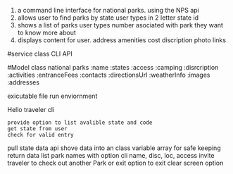1. a command line interface for national parks. using the NPS api
2. allows user to find parks by state
    user types in 2 letter state id
3. shows a list of parks 
    user types number asociated with park they want to know more about
4. displays content for user. 
    address
    amenities
    cost
    discription
    photo links

#service class
    CLI
    API


#Model class
    national parks
                :name 
                :states 
                :access 
                :camping 
                :disrcription 
                :activities 
                :entranceFees 
                :contacts 
                :directionsUrl 
                :weatherInfo 
                :images 
                :addresses



exicutable file
run enviornment


Hello traveler cli
    
    provide option to list avalible state and code
    get state from user
    check for valid entry
pull state data api
    shove data into an class variable array for safe keeping
    return data
list park names with option cli
    name, disc, loc, access
invite traveler to check out another Park or exit
    option to 
    exit
    clear screen option

